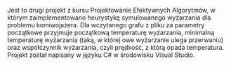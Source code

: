 Jest to drugi projekt z kursu Projektowanie Efektywnych Algorytmów, w którym zaimplementowano heurystykę symulowanego wyżarzania dla problemu komiwojażera. Dla wczytanego grafu z pliku za parametry początkowe przyjmuje początkową temperaturę wyżarzania, minimalną temperaturę wyżarzania (taką, w której owe wyżarzanie ulega przerwaniu) oraz współczynnik wyżarzania, czyli prędkość, z którą opada temperatura. Projekt został napisany w języku C# w środowisku Visual Studio.

